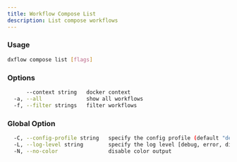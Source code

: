 ```yaml
---
title: Workflow Compose List 
description: List compose workflows
---
```


### Usage

```bash
dxflow compose list [flags]
```

### Options

```bash
      --context string   docker context
  -a, --all              show all workflows
  -f, --filter strings   filter workflows
```

### Global Option

```bash
  -C, --config-profile string   specify the config profile (default "default")
  -L, --log-level string        specify the log level [debug, error, disabled] (default "disabled")
  -N, --no-color                disable color output
```


